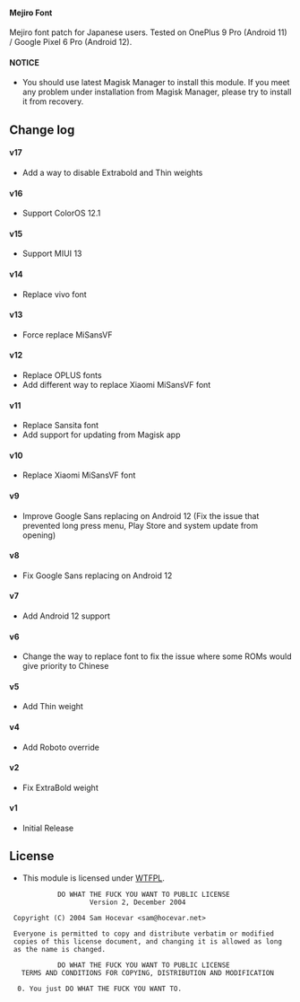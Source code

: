 #### Mejiro Font

Mejiro font patch for Japanese users.
Tested on OnePlus 9 Pro (Android 11) / Google Pixel 6 Pro (Android 12).

#### NOTICE

* You should use latest Magisk Manager to install this module. If you meet any problem under installation from Magisk Manager, please try to install it from recovery.

## Change log

#### v17
* Add a way to disable Extrabold and Thin weights

#### v16
* Support ColorOS 12.1

#### v15
* Support MIUI 13

#### v14
* Replace vivo font

#### v13
* Force replace MiSansVF

#### v12
* Replace OPLUS fonts
* Add different way to replace Xiaomi MiSansVF font

#### v11
* Replace Sansita font
* Add support for updating from Magisk app

#### v10
* Replace Xiaomi MiSansVF font

#### v9
* Improve Google Sans replacing on Android 12 (Fix the issue that prevented long press menu, Play Store and system update from opening)

#### v8
* Fix Google Sans replacing on Android 12

#### v7
* Add Android 12 support

#### v6
* Change the way to replace font to fix the issue where some ROMs would give priority to Chinese

#### v5
* Add Thin weight

#### v4
* Add Roboto override

#### v2
* Fix ExtraBold weight

#### v1
* Initial Release

## License

- This module is licensed under [WTFPL](http://www.wtfpl.net/).

```
            DO WHAT THE FUCK YOU WANT TO PUBLIC LICENSE
                    Version 2, December 2004

 Copyright (C) 2004 Sam Hocevar <sam@hocevar.net>

 Everyone is permitted to copy and distribute verbatim or modified
 copies of this license document, and changing it is allowed as long
 as the name is changed.

            DO WHAT THE FUCK YOU WANT TO PUBLIC LICENSE
   TERMS AND CONDITIONS FOR COPYING, DISTRIBUTION AND MODIFICATION

  0. You just DO WHAT THE FUCK YOU WANT TO.
```